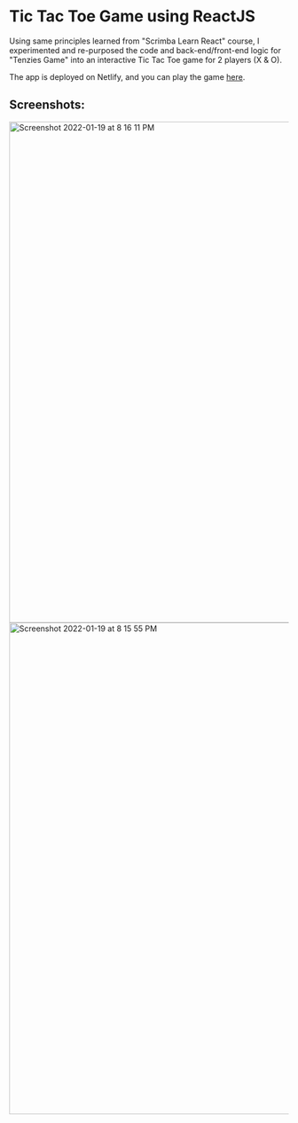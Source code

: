 # Tic Tac Toe Game using ReactJS

Using same principles learned from "Scrimba Learn React" course, I experimented and re-purposed the code and back-end/front-end logic for "Tenzies Game" into an interactive Tic Tac Toe game for 2 players (X & O).

The app is deployed on Netlify, and you can play the game [here](https://amazing-wiles-55347b.netlify.app/).

## Screenshots:

<img width="903" alt="Screenshot 2022-01-19 at 8 16 11 PM" src="https://user-images.githubusercontent.com/19891445/150128985-ff1c5d2f-e8cb-43ef-91b8-afdeb9d94930.png">


<img width="886" alt="Screenshot 2022-01-19 at 8 15 55 PM" src="https://user-images.githubusercontent.com/19891445/150128969-2c868d4f-9266-4dbb-bfd0-bacd91dabb88.png">
